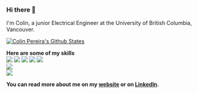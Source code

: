 ### Hi there 👋

I'm Colin, a junior Electrical Engineer at the University of British Columbia, Vancouver. 

[![Colin Pereira's Github States](https://github-readme-stats.vercel.app/api?username=colinpereira&show_icons=true&theme=dracula)](https://github.com/colinpereira/github-readme-stats)

**Here are some of my skills** <br />
![](https://img.shields.io/badge/Code-Python-informational?style=flat&logo=<LOGO_NAME>&logoColor=white&color=2bbc8a)
![](https://img.shields.io/badge/Code-Javascript-informational?style=flat&logo=<LOGO_NAME>&logoColor=white&color=2bbc8a)
![](https://img.shields.io/badge/Code-C-informational?style=flat&logo=<LOGO_NAME>&logoColor=white&color=2bbc8a)
![](https://img.shields.io/badge/Code-HTML-informational?style=flat&logo=<LOGO_NAME>&logoColor=white&color=2bbc8a)
![](https://img.shields.io/badge/Code-CSS-informational?style=flat&logo=<LOGO_NAME>&logoColor=white&color=2bbc8a)
<br/>
![](https://img.shields.io/badge/Framework-React-informational?style=flat&logo=<LOGO_NAME>&logoColor=white&color=2bbc8a)
<br/>
![](https://img.shields.io/badge/Tools-Insomnia-informational?style=flat&logo=<LOGO_NAME>&logoColor=white&color=2bbc8a)

**You can read more about me on my [website](https://www.pereiracolin.com) or on [LinkedIn](https://www.linkedin.com/in/colinpereira/).**
